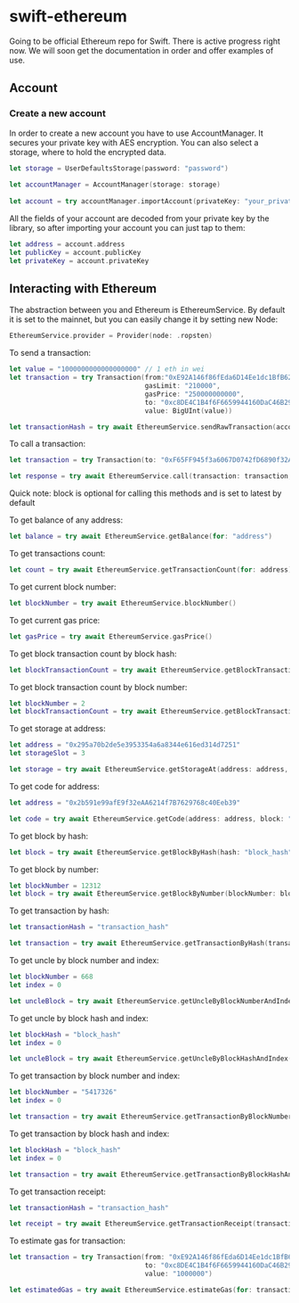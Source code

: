 # swift-ethereum

Going to be official Ethereum repo for Swift. There is active progress right now. We will soon get the documentation in order and offer examples of use.

## Account

### Create a new account

In order to create a new account you have to use AccountManager. It secures your private key with AES encryption. You can also select a storage, where to hold the encrypted data.

```swift
let storage = UserDefaultsStorage(password: "password")
        
let accountManager = AccountManager(storage: storage)
        
let account = try accountManager.importAccount(privateKey: "your_private_key")
```

All the fields of your account are decoded from your private key by the library, so after importing your account you can just tap to them:

```swift
let address = account.address
let publicKey = account.publicKey
let privateKey = account.privateKey
```

## Interacting with Ethereum

The abstraction between you and Ethereum is EthereumService. By default it is set to the mainnet, but you can easily change it by setting new Node:

```swift
EthereumService.provider = Provider(node: .ropsten)
```

To send a transaction:

```swift
let value = "1000000000000000000" // 1 eth in wei
let transaction = try Transaction(from:"0xE92A146f86fEda6D14Ee1dc1BfB620D3F3d1b873",
                                  gasLimit: "210000",
                                  gasPrice: "250000000000",
                                  to: "0xc8DE4C1B4f6F6659944160DaC46B29a330C432B2",
                                  value: BigUInt(value))

let transactionHash = try await EthereumService.sendRawTransaction(account: account, transaction: transaction)
```

To call a transaction:

```swift
let transaction = try Transaction(to: "0xF65FF945f3a6067D0742fD6890f32A6960dD817d", input: "0x")

let response = try await EthereumService.call(transaction: transaction, block: "latest")
```

Quick note: block is optional for calling this methods and is set to latest by default

To get balance of any address:

```swift
let balance = try await EthereumService.getBalance(for: "address")
```

To get transactions count:

```swift
let count = try await EthereumService.getTransactionCount(for: address)
```

To get current block number:

```swift
let blockNumber = try await EthereumService.blockNumber()
```

To get current gas price:

```swift
let gasPrice = try await EthereumService.gasPrice()
```

To get block transaction count by block hash:

```swift
let blockTransactionCount = try await EthereumService.getBlockTransactionCountByHash(blockHash: "block_hash")
```

To get block transaction count by block number:

```swift
let blockNumber = 2
let blockTransactionCount = try await EthereumService.getBlockTransactionCountByNumber(blockNumber: blockNumber)
```

To get storage at address:

```swift
let address = "0x295a70b2de5e3953354a6a8344e616ed314d7251"
let storageSlot = 3

let storage = try await EthereumService.getStorageAt(address: address, storageSlot: storageSlot, block: "latest")
```

To get code for address:

```swift
let address = "0x2b591e99afE9f32eAA6214f7B7629768c40Eeb39"

let code = try await EthereumService.getCode(address: address, block: "latest")
```

To get block by hash:

```swift 
let block = try await EthereumService.getBlockByHash(hash: "block_hash")
```

To get block by number:

```swift
let blockNumber = 12312
let block = try await EthereumService.getBlockByNumber(blockNumber: blockNumber)
```

To get transaction by hash:

```swift
let transactionHash = "transaction_hash"

let transaction = try await EthereumService.getTransactionByHash(transactionHash: transactionHash)
```

To get uncle by block number and index:

```swift
let blockNumber = 668
let index = 0

let uncleBlock = try await EthereumService.getUncleByBlockNumberAndIndex(blockNumber: blockNumber, index: index)
```

To get uncle by block hash and index:

```swift
let blockHash = "block_hash"
let index = 0

let uncleBlock = try await EthereumService.getUncleByBlockHashAndIndex(blockHash: blockHash, index: index)
```

To get transaction by block number and index:

```swift
let blockNumber = "5417326"
let index = 0

let transaction = try await EthereumService.getTransactionByBlockNumberAndIndex(blockNumber: blockNumber, index: index)
```

To get transaction by block hash and index:

```swift
let blockHash = "block_hash"
let index = 0

let transaction = try await EthereumService.getTransactionByBlockHashAndIndex(blockHash: blockHash, index: index)
```

To get transaction receipt:

```swift
let transactionHash = "transaction_hash"

let receipt = try await EthereumService.getTransactionReceipt(transactionHash: transactionHash)
```

To estimate gas for transaction:

```swift
let transaction = try Transaction(from: "0xE92A146f86fEda6D14Ee1dc1BfB620D3F3d1b873",
                                  to: "0xc8DE4C1B4f6F6659944160DaC46B29a330C432B2",
                                  value: "1000000")

let estimatedGas = try await EthereumService.estimateGas(for: transaction)
```